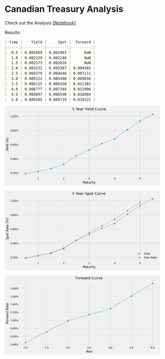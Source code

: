 # Canadian Treasury Analysis

Check out the Analysis [[Notebook]](https://nbviewer.jupyter.org/github/SebastianLech/treasury_analysis/blob/main/treasury_analysis_nb.ipynb)

Results:

```markdown
| time |    Yield |     Spot |  forward |
|-----:|---------:|---------:|---------:|
|  0.5 | 0.001869 | 0.001901 |      NaN |
|  1.0 | 0.002229 | 0.002248 |      NaN |
|  1.5 | 0.002573 | 0.002616 |      NaN |
|  2.0 | 0.003232 | 0.003307 | 0.004365 |
|  2.5 | 0.004379 | 0.004446 | 0.007111 |
|  3.0 | 0.005223 | 0.005490 | 0.009856 |
|  3.5 | 0.006115 | 0.006430 | 0.011381 |
|  4.0 | 0.006777 | 0.007344 | 0.012906 |
|  4.5 | 0.008097 | 0.008596 | 0.016064 |
|  5.0 | 0.009285 | 0.009719 | 0.019221 |
```

![Yield](5_year_yield.png)

![spot](5_year_spot.png)

![forward](forward.png)

